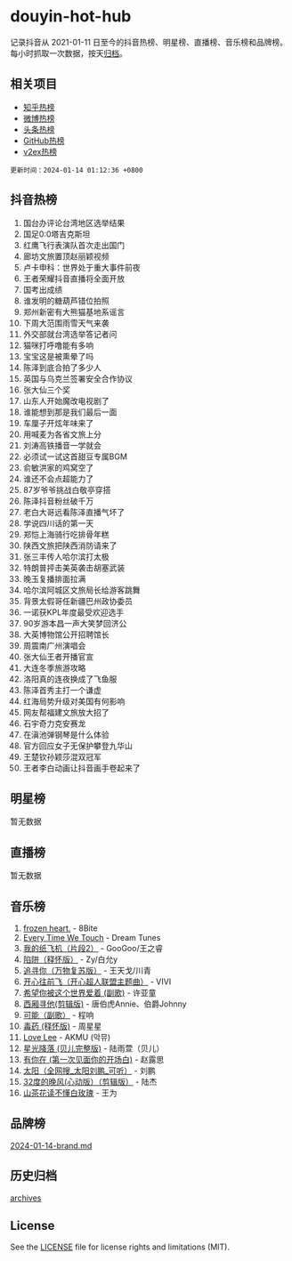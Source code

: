 # douyin-hot-hub

记录抖音从 2021-01-11 日至今的抖音热榜、明星榜、直播榜、音乐榜和品牌榜。每小时抓取一次数据，按天[归档](archives)。

## 相关项目

- [知乎热榜](https://github.com/lonnyzhang423/zhihu-hot-hub)
- [微博热榜](https://github.com/lonnyzhang423/weibo-hot-hub)
- [头条热榜](https://github.com/lonnyzhang423/toutiao-hot-hub)
- [GitHub热榜](https://github.com/lonnyzhang423/github-hot-hub)
- [v2ex热榜](https://github.com/lonnyzhang423/v2ex-hot-hub)


`更新时间：2024-01-14 01:12:36 +0800`

## 抖音热榜

1. 国台办评论台湾地区选举结果
1. 国足0:0塔吉克斯坦
1. 红鹰飞行表演队首次走出国门
1. 廊坊文旅置顶赵丽颖视频
1. 卢卡申科：世界处于重大事件前夜
1. 王者荣耀抖音直播将全面开放
1. 国考出成绩
1. 谁发明的糖葫芦错位拍照
1. 郑州新密有大熊猫基地系谣言
1. 下周大范围雨雪天气来袭
1. 外交部就台湾选举答记者问
1. 猫咪打呼噜能有多响
1. 宝宝这是被熏晕了吗
1. 陈泽到底合拍了多少人
1. 英国与乌克兰签署安全合作协议
1. 张大仙三个奖
1. 山东人开始魔改电视剧了
1. 谁能想到那是我们最后一面
1. 车厘子开炫年味来了
1. 用喊麦为各省文旅上分
1. 刘涛高铁播音一学就会
1. 必须试一试这首甜豆专属BGM
1. 俞敏洪家的鸡窝空了
1. 谁还不会点超能力了
1. 87岁爷爷挑战白敬亭穿搭
1. 陈泽抖音粉丝破千万
1. 老白大哥远看陈泽直播气坏了
1. 学说四川话的第一天
1. 郑恺上海骑行吃排骨年糕
1. 陕西文旅把陕西消防请来了
1. 张三丰传人哈尔滨打太极
1. 特朗普抨击美英袭击胡塞武装
1. 晚玉复播排面拉满
1. 哈尔滨阿城区文旅局长给游客跳舞
1. 背景太假哥任新疆巴州政协委员
1. 一诺获KPL年度最受欢迎选手
1. 90岁游本昌一声大笑梦回济公
1. 大英博物馆公开招聘馆长
1. 周震南广州演唱会
1. 张大仙王者开播官宣
1. 大连冬季旅游攻略
1. 洛阳真的连夜换成了飞鱼服
1. 陈泽首秀主打一个谦虚
1. 红海局势升级对美国有何影响
1. 网友帮福建文旅放大招了
1. 石宇奇力克安赛龙
1. 在滇池弹钢琴是什么体验
1. 官方回应女子无保护攀登九华山
1. 王楚钦孙颖莎混双冠军
1. 王者李白动画让抖音画手卷起来了

## 明星榜

暂无数据

## 直播榜

暂无数据

## 音乐榜

1. [frozen heart.](https://sf86-cdn-tos.douyinstatic.com/obj/tos-cn-ve-2774/oIIWJfyjIACZA9zQMtnJ6hQQhFC4vhCupoRBsO) - 8Bite
1. [Every Time We Touch](https://sf86-cdn-tos.douyinstatic.com/obj/tos-cn-ve-2774/ogN6lUKQeBBfEVhIOMikG1CcJjugxk1tztZyhP) - Dream Tunes
1. [我的纸飞机（片段2）](https://sf3-cdn-tos.douyinstatic.com/obj/tos-cn-ve-2774/oM2ZrKcg2CD5AeRB2gkeXOFB1IxAGJdZPazYHf) - GooGoo/王之睿
1. [陷阱（释怀版）](https://sf86-cdn-tos.douyinstatic.com/obj/tos-cn-ve-2774/oE8C21LeZrzKLDFfQYgMzx4GAIHageG5IzayY7) - Zy/白允y
1. [追寻你（万物复苏版）](https://sf6-cdn-tos.douyinstatic.com/obj/tos-cn-ve-2774/oYeAZJsbjIDit9APmBg8u6uDUQnHmoCf3gbo74) - 王天戈/川青
1. [开心往前飞（开心超人联盟主题曲）](https://sf86-cdn-tos.douyinstatic.com/obj/tos-cn-ve-2774/9d8fb7c82cf1421fb93a9fe925275e0a) - VIVI
1. [希望你被这个世界爱着 (副歌)](https://sf86-cdn-tos.douyinstatic.com/obj/tos-cn-ve-2774/oUHCmWQfZlE3QQBKBeD8rCFLpJzPgCpImhsxMt) - 许亚童
1. [西厢寻他(剪辑版)](https://sf6-cdn-tos.douyinstatic.com/obj/tos-cn-ve-2774/oUsAVfAQKlRNxEv5qxvIB8o5qmIWUcXbzJKJhw) - 唐伯虎Annie、伯爵Johnny
1. [可能（副歌）](https://sf6-cdn-tos.douyinstatic.com/obj/tos-cn-ve-2774/cde1731888894259b333569393c2fb51) - 程响
1. [毒药 (释怀版)](https://sf86-cdn-tos.douyinstatic.com/obj/tos-cn-ve-2774/oYILMEAzspdZBIzy4frJNB8ZHPHWAhiwowd4Ad) - 周星星
1. [Love Lee](https://sf86-cdn-tos.douyinstatic.com/obj/tos-cn-ve-2774/o05GbkJGbCBTdDnMtB0fwOYgkeZp23vrWQDQBS) - AKMU (악뮤)
1. [星光降落 (贝儿完整版)](https://sf86-cdn-tos.douyinstatic.com/obj/tos-cn-ve-2774/okwB9hAwyAtsFFkFBzAX1hOOfQuIoMNs0W2Mwr) - 陆雨萱（贝儿）
1. [有你在 (第一次见面你的开场白)](https://sf86-cdn-tos.douyinstatic.com/obj/tos-cn-ve-2774/oAthrQ3ClJBfI57uBoFEgNDYtNCZ0TSYQQfxQ0) - 赵露思
1. [太阳（全网搜_太阳刘鹏_可听）](https://sf6-cdn-tos.douyinstatic.com/obj/tos-cn-ve-2774/ogWbyIQnlBFImVbeDocRdCIYtBHlbJXgfZMvgz) - 刘鹏
1. [32度的晚风(心动版）（剪辑版）](https://sf86-cdn-tos.douyinstatic.com/obj/tos-cn-ve-2774/owNyabsyWdzUulxhoJfK8IBXgp0UMQAHpvGh2B) - 陆杰
1. [山茶花读不懂白玫瑰](https://sf86-cdn-tos.douyinstatic.com/obj/tos-cn-ve-2774/osfn8B7DktrRHEPJgPCfDbw7QDQEkwC16BxZg9) - 王为

## 品牌榜

[2024-01-14-brand.md](archives/2024-01-14-brand.md)

## 历史归档

[archives](archives)

## License

See the [LICENSE](LICENSE) file for license rights and limitations (MIT).
